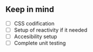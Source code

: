 ## Keep in mind

- [ ] CSS codification
- [ ] Setup of reactivity if it needed
- [ ] Accesibility setup
- [ ] Complete unit testing